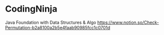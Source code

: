# CodingNinja
 Java Foundation with Data Structures &amp; Algo
 https://www.notion.so/Check-Permutation-b2a8100a2b5e4faab90985fcc1c0701d
